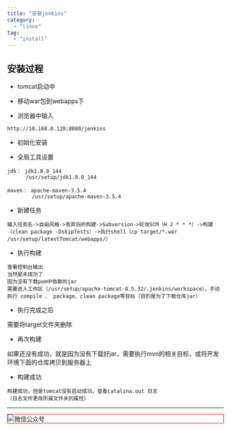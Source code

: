 ```yaml
---
title: "安装jenkins"
category:
  - "linux"
tag:
  - "install"
---
```




## 安装过程

- tomcat启动中

- 移动war包到webapps下

- 浏览器中输入

`http://10.168.0.120:8080/jenkins`

- 初始化安装

- 全局工具设置

```
jdk： jdk1.8.0_144
      /usr/setup/jdk1.8.0_144

maven： apache-maven-3.5.4
        /usr/setup/apache-maven-3.5.4
```

- 新建任务

```
输入任务名->自由风格->丢弃旧的构建->Subversion->轮询SCM（H 2 * * *）->构建（clean package -DskipTests）->执行shell（cp target/*.war /usr/setup/latestTomcat/webapps/）
```

- 执行构建

```
查看控制台输出
当然是未成功了
因为没有下载pom中依赖的jar
需要进入工作区（/usr/setup/apache-tomcat-8.5.32/.jenkins/workspace），手动执行 compile 、 package、clean package等目标（目的是为了下载仓库jar）
```

- 执行完成之后

需要将target文件夹删除

- 再次构建

如果还没有成功，就是因为没有下载好jar，需要执行mvn的相关目标，或将开发环境下面的仓库拷贝到服务器上

- 构建成功

```
构建成功，但是tomcat没有启动成功，查看catalina.out 日志
（日志文件更改所属文件夹的属性）
```
---

<img style="border:1px red solid; display:block; margin:0 auto;" src="https://tianqingxiaozhu.oss-cn-shenzhen.aliyuncs.com/img/qrcode.jpg" alt="微信公众号" />

